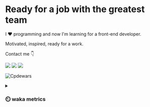 # Ready for a job with the greatest team

I :heart: programming and now I'm learning for a front-end developer.

Motivated, inspired, ready for a work.

Contact me :point_down:

<a href="https://vk.com/pppershin"><img src="https://img.shields.io/badge/VK--red?style=social&logo=vk"></a>
<a href="https://t.me/pppershin"><img src="https://img.shields.io/badge/telegram--red?style=social&logo=telegram"></a>
<a href="mailto:pershin.daniil.e@gmail.com"><img src="https://img.shields.io/badge/Gmail--red?style=social&logo=gmail"></a>
<!-- <a href=""><img src="https://img.shields.io/badge/blog--red?style=social"></a>
</p> -->

![Cpdewars](https://www.codewars.com/users/DANPER/badges/small)

<details><summary><h3> ⏲️ waka metrics </h3></summary>
<p>

  <!--START_SECTION:waka-->
![Code Time](http://img.shields.io/badge/Code%20Time-13%20hrs%2043%20mins-blue)

![Profile Views](http://img.shields.io/badge/Profile%20Views-532-blue)

**🐱 My GitHub Data** 

> 🏆 231 Contributions in the Year 2022
 > 
> 📦 3.2 kB Used in GitHub's Storage 
 > 
> 🚫 Not Opted to Hire
 > 
> 📜 8 Public Repositories 
 > 
> 🔑 4 Private Repositories  
 > 
**I'm an Early 🐤** 

```text
🌞 Morning    11 commits     █░░░░░░░░░░░░░░░░░░░░░░░░   4.38% 
🌆 Daytime    119 commits    ███████████░░░░░░░░░░░░░░   47.41% 
🌃 Evening    78 commits     ███████░░░░░░░░░░░░░░░░░░   31.08% 
🌙 Night      43 commits     ████░░░░░░░░░░░░░░░░░░░░░   17.13%

```
📅 **I'm Most Productive on Sunday** 

```text
Monday       34 commits     ███░░░░░░░░░░░░░░░░░░░░░░   13.55% 
Tuesday      30 commits     ███░░░░░░░░░░░░░░░░░░░░░░   11.95% 
Wednesday    40 commits     ████░░░░░░░░░░░░░░░░░░░░░   15.94% 
Thursday     47 commits     ████░░░░░░░░░░░░░░░░░░░░░   18.73% 
Friday       33 commits     ███░░░░░░░░░░░░░░░░░░░░░░   13.15% 
Saturday     18 commits     █░░░░░░░░░░░░░░░░░░░░░░░░   7.17% 
Sunday       49 commits     █████░░░░░░░░░░░░░░░░░░░░   19.52%

```


📊 **This Week I Spent My Time On** 

```text
⌚︎ Time Zone: Europe/Moscow

💬 Programming Languages: 
Lua                      4 hrs 38 mins       ████████████░░░░░░░░░░░░░   48.74% 
Other                    1 hr 43 mins        ████░░░░░░░░░░░░░░░░░░░░░   18.04% 
Bash                     39 mins             █░░░░░░░░░░░░░░░░░░░░░░░░   6.98% 
netrw                    28 mins             █░░░░░░░░░░░░░░░░░░░░░░░░   4.91% 
JavaScript               24 mins             █░░░░░░░░░░░░░░░░░░░░░░░░   4.33%

🔥 Editors: 
Neovim                   7 hrs 48 mins       ████████████████████░░░░░   81.93% 
VS Code                  1 hr 43 mins        ████░░░░░░░░░░░░░░░░░░░░░   18.07%

🐱‍💻 Projects: 
.dotfiles                4 hrs 24 mins       ███████████░░░░░░░░░░░░░░   46.26% 
hexlet-sicp              2 hrs 11 mins       █████░░░░░░░░░░░░░░░░░░░░   23.07% 
Unknown Project          2 hrs               █████░░░░░░░░░░░░░░░░░░░░   21.16% 
frontend-project-lvl2    38 mins             █░░░░░░░░░░░░░░░░░░░░░░░░   6.68% 
PY4E                     5 mins              ░░░░░░░░░░░░░░░░░░░░░░░░░   0.98%

💻 Operating System: 
Linux                    9 hrs 31 mins       █████████████████████████   100.0%

```

**I Mostly Code in JavaScript** 

```text
JavaScript               4 repos             ███████████░░░░░░░░░░░░░░   44.44% 
HTML                     2 repos             █████░░░░░░░░░░░░░░░░░░░░   22.22% 
Lua                      1 repo              ██░░░░░░░░░░░░░░░░░░░░░░░   11.11% 
Racket                   1 repo              ██░░░░░░░░░░░░░░░░░░░░░░░   11.11% 
Python                   1 repo              ██░░░░░░░░░░░░░░░░░░░░░░░   11.11%

```


**Timeline**

![Chart not found](https://raw.githubusercontent.com/pppershin/pppershin/main/charts/bar_graph.png) 


 Last Updated on 23/08/2022 01:03:16 UTC
<!--END_SECTION:waka-->

</p>
</details>
